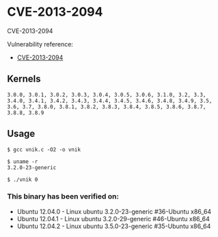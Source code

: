 # CVE-2013-2094

CVE-2013-2094

Vulnerability reference:
 * [CVE-2013-2094](http://www.cve.mitre.org/cgi-bin/cvename.cgi?name=2013-2094)  

## Kernels
```
3.0.0, 3.0.1, 3.0.2, 3.0.3, 3.0.4, 3.0.5, 3.0.6, 3.1.0, 3.2, 3.3, 3.4.0, 3.4.1, 3.4.2, 3.4.3, 3.4.4, 3.4.5, 3.4.6, 3.4.8, 3.4.9, 3.5, 3.6, 3.7, 3.8.0, 3.8.1, 3.8.2, 3.8.3, 3.8.4, 3.8.5, 3.8.6, 3.8.7, 3.8.8, 3.8.9
```   

## Usage
```
$ gcc vnik.c -O2 -o vnik

$ uname -r
3.2.0-23-generic

$ ./vnik 0
```  
### This binary has been verified on:
 - Ubuntu 12.04.0 - Linux ubuntu 3.2.0-23-generic #36-Ubuntu x86_64  
 - Ubuntu 12.04.1 - Linux ubuntu 3.2.0-29-generic #46-Ubuntu x86_64  
 - Ubuntu 12.04.2 - Linux ubuntu 3.5.0-23-generic #35-Ubuntu x86_64   




